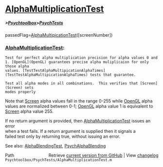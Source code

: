 # [AlphaMultiplicationTest](AlphaMultiplicationTest)
##### >[Psychtoolbox](Psychtoolbox)>[PsychTests](PsychTests)

passedFlag=[AlphaMultipicationTest](AlphaMultipicationTest)([screenNumber])  
  
### [AlphaMultiplicationTest](AlphaMultiplicationTest):   
  
    Test for perfect alpha multiplication precision for alpha values 0 and  
    1. [OpenGL](OpenGL) guarantees precise alpha muliplicaion for only those alpha  
    values. [TestTestAlphaMultipicationAlphaTimes](TestTestAlphaMultipicationAlphaTimes) tests that guarantee.   
  
    Test all alpha modes in all combinations.  This verifies that [Screen](Screen) sets  
    modes properly  
  
Note that [Screen](Screen) alpha values fall in the range 0-255 while [OpenGL](OpenGL) alpha  
values are normalized between 0-1; [OpenGL](OpenGL) alpha value 1 is equivalent to  
[Screen](Screen) alpha value 255.  
  
If no return argument is provided, then [AlphaMultiplicationTest](AlphaMultiplicationTest) issues an error  
when a test fails.  If a return argument is supplied then it signals a  
failed test only by returning true, without issuing an error.    
  
See also: [AlphaBlendingTest](AlphaBlendingTest), [PsychAlphaBlending](PsychAlphaBlending)  




<div class="code_header" style="text-align:right;">
  <span style="float:left;">Path&nbsp;&nbsp;</span> <span class="counter">Retrieve <a href=
  "https://raw.github.com/Psychtoolbox-3/Psychtoolbox-3/beta/Psychtoolbox/PsychTests/AlphaMultiplicationTest.m">current version from GitHub</a> | View <a href=
  "https://github.com/Psychtoolbox-3/Psychtoolbox-3/commits/beta/Psychtoolbox/PsychTests/AlphaMultiplicationTest.m">changelog</a></span>
</div>
<div class="code">
  <code>Psychtoolbox/PsychTests/AlphaMultiplicationTest.m</code>
</div>

